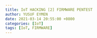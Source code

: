 ```yaml
---
title: IoT HACKING [2] FIRMWARE PENTEST
author: YUSUF EYMEN
date: 2021-03-14 20:55:00 +0800
categories: [IoT]
tags: [IoT, FIRMWARE]
---
```

